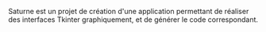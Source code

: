 Saturne est un projet de création d'une application permettant de réaliser des interfaces Tkinter graphiquement, et de générer le code correspondant.
